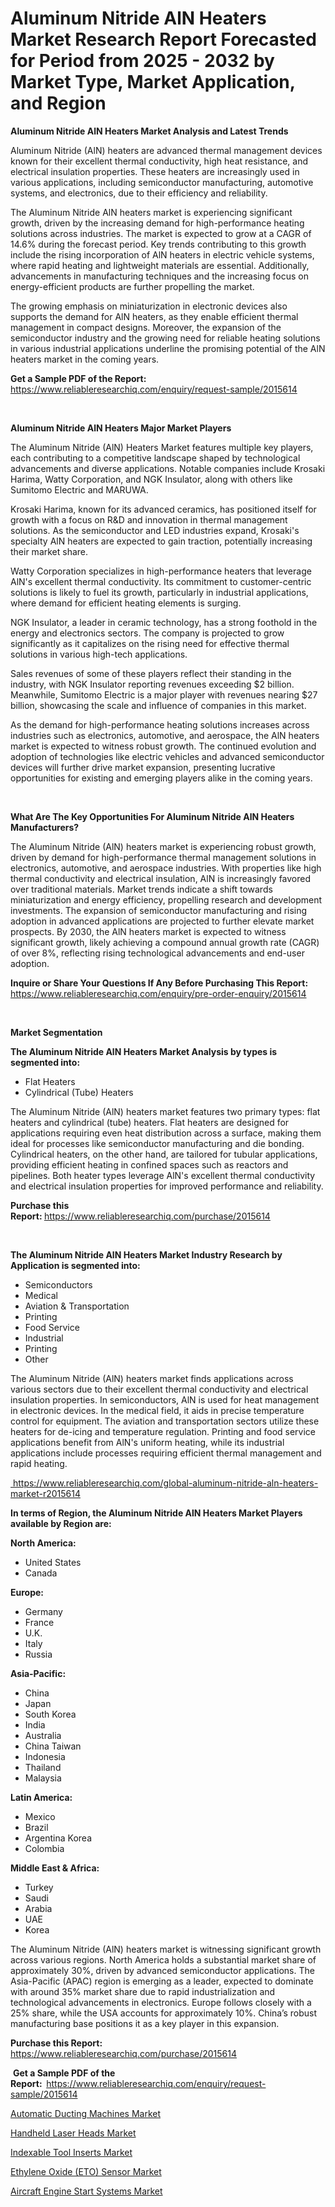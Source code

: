 <p><h1>Aluminum Nitride AlN Heaters Market Research Report Forecasted for Period from 2025 -  2032 by Market Type, Market Application, and Region</h1></p><p><strong>Aluminum Nitride AlN Heaters Market Analysis and Latest Trends</strong></p>
<p><p>Aluminum Nitride (AlN) heaters are advanced thermal management devices known for their excellent thermal conductivity, high heat resistance, and electrical insulation properties. These heaters are increasingly used in various applications, including semiconductor manufacturing, automotive systems, and electronics, due to their efficiency and reliability.</p><p>The Aluminum Nitride AlN heaters market is experiencing significant growth, driven by the increasing demand for high-performance heating solutions across industries. The market is expected to grow at a CAGR of 14.6% during the forecast period. Key trends contributing to this growth include the rising incorporation of AlN heaters in electric vehicle systems, where rapid heating and lightweight materials are essential. Additionally, advancements in manufacturing techniques and the increasing focus on energy-efficient products are further propelling the market. </p><p>The growing emphasis on miniaturization in electronic devices also supports the demand for AlN heaters, as they enable efficient thermal management in compact designs. Moreover, the expansion of the semiconductor industry and the growing need for reliable heating solutions in various industrial applications underline the promising potential of the AlN heaters market in the coming years.</p></p>
<p><strong>Get a Sample PDF of the Report:&nbsp;</strong> <a href="https://www.reliableresearchiq.com/enquiry/request-sample/2015614?utm_campaign=2886&utm_medium=2&utm_source=Github&utm_content=ia&utm_term=29032025&utm_id=aluminum-nitride-aln-heaters">https://www.reliableresearchiq.com/enquiry/request-sample/2015614</a></p>
<p>&nbsp;</p>
<p><strong>Aluminum Nitride AlN Heaters Major Market Players</strong></p>
<p><p>The Aluminum Nitride (AlN) Heaters Market features multiple key players, each contributing to a competitive landscape shaped by technological advancements and diverse applications. Notable companies include Krosaki Harima, Watty Corporation, and NGK Insulator, along with others like Sumitomo Electric and MARUWA.</p><p>Krosaki Harima, known for its advanced ceramics, has positioned itself for growth with a focus on R&D and innovation in thermal management solutions. As the semiconductor and LED industries expand, Krosaki's specialty AlN heaters are expected to gain traction, potentially increasing their market share.</p><p>Watty Corporation specializes in high-performance heaters that leverage AlN's excellent thermal conductivity. Its commitment to customer-centric solutions is likely to fuel its growth, particularly in industrial applications, where demand for efficient heating elements is surging.</p><p>NGK Insulator, a leader in ceramic technology, has a strong foothold in the energy and electronics sectors. The company is projected to grow significantly as it capitalizes on the rising need for effective thermal solutions in various high-tech applications.</p><p>Sales revenues of some of these players reflect their standing in the industry, with NGK Insulator reporting revenues exceeding $2 billion. Meanwhile, Sumitomo Electric is a major player with revenues nearing $27 billion, showcasing the scale and influence of companies in this market.</p><p>As the demand for high-performance heating solutions increases across industries such as electronics, automotive, and aerospace, the AlN heaters market is expected to witness robust growth. The continued evolution and adoption of technologies like electric vehicles and advanced semiconductor devices will further drive market expansion, presenting lucrative opportunities for existing and emerging players alike in the coming years.</p></p>
<p>&nbsp;</p>
<p><strong>What Are The Key Opportunities For Aluminum Nitride AlN Heaters Manufacturers?</strong></p>
<p><p>The Aluminum Nitride (AlN) heaters market is experiencing robust growth, driven by demand for high-performance thermal management solutions in electronics, automotive, and aerospace industries. With properties like high thermal conductivity and electrical insulation, AlN is increasingly favored over traditional materials. Market trends indicate a shift towards miniaturization and energy efficiency, propelling research and development investments. The expansion of semiconductor manufacturing and rising adoption in advanced applications are projected to further elevate market prospects. By 2030, the AlN heaters market is expected to witness significant growth, likely achieving a compound annual growth rate (CAGR) of over 8%, reflecting rising technological advancements and end-user adoption.</p></p>
<p><strong>Inquire or Share Your Questions If Any Before Purchasing This Report:</strong> <a href="https://www.reliableresearchiq.com/enquiry/pre-order-enquiry/2015614?utm_campaign=2886&utm_medium=2&utm_source=Github&utm_content=ia&utm_term=29032025&utm_id=aluminum-nitride-aln-heaters">https://www.reliableresearchiq.com/enquiry/pre-order-enquiry/2015614</a></p>
<p>&nbsp;</p>
<p><strong>Market Segmentation</strong></p>
<p><strong>The Aluminum Nitride AlN Heaters Market Analysis by types is segmented into:</strong></p>
<p><ul><li>Flat Heaters</li><li>Cylindrical (Tube) Heaters</li></ul></p>
<p><p>The Aluminum Nitride (AlN) heaters market features two primary types: flat heaters and cylindrical (tube) heaters. Flat heaters are designed for applications requiring even heat distribution across a surface, making them ideal for processes like semiconductor manufacturing and die bonding. Cylindrical heaters, on the other hand, are tailored for tubular applications, providing efficient heating in confined spaces such as reactors and pipelines. Both heater types leverage AlN's excellent thermal conductivity and electrical insulation properties for improved performance and reliability.</p></p>
<p><strong>Purchase this Report:&nbsp;</strong><a href="https://www.reliableresearchiq.com/purchase/2015614?utm_campaign=2886&utm_medium=2&utm_source=Github&utm_content=ia&utm_term=29032025&utm_id=aluminum-nitride-aln-heaters">https://www.reliableresearchiq.com/purchase/2015614</a></p>
<p>&nbsp;</p>
<p><strong>The Aluminum Nitride AlN Heaters Market Industry Research by Application is segmented into:</strong></p>
<p><ul><li>Semiconductors</li><li>Medical</li><li>Aviation & Transportation</li><li>Printing</li><li>Food Service</li><li>Industrial</li><li>Printing</li><li>Other</li></ul></p>
<p><p>The Aluminum Nitride (AlN) heaters market finds applications across various sectors due to their excellent thermal conductivity and electrical insulation properties. In semiconductors, AlN is used for heat management in electronic devices. In the medical field, it aids in precise temperature control for equipment. The aviation and transportation sectors utilize these heaters for de-icing and temperature regulation. Printing and food service applications benefit from AlN's uniform heating, while its industrial applications include processes requiring efficient thermal management and rapid heating.</p></p>
<p><a href="https://www.reliableresearchiq.com/global-aluminum-nitride-aln-heaters-market-r2015614?utm_campaign=2886&utm_medium=2&utm_source=Github&utm_content=ia&utm_term=29032025&utm_id=aluminum-nitride-aln-heaters">&nbsp;https://www.reliableresearchiq.com/global-aluminum-nitride-aln-heaters-market-r2015614</a></p>
<p><strong>In terms of Region, the Aluminum Nitride AlN Heaters Market Players available by Region are:</strong></p>
<p>
    <p> <strong> North America: </strong>
        <ul>
            <li>United States</li>
            <li>Canada</li>
        </ul>
        </p> 
    <p> <strong> Europe: </strong>
        <ul>
            <li>Germany</li>
            <li>France</li>
            <li>U.K.</li>
            <li>Italy</li>
            <li>Russia</li>
        </ul>
        </p> 
    <p> <strong> Asia-Pacific: </strong>
        <ul>
            <li>China</li>
            <li>Japan</li>
            <li>South Korea</li>
            <li>India</li>
            <li>Australia</li>
            <li>China Taiwan</li>
            <li>Indonesia</li>
            <li>Thailand</li>
            <li>Malaysia</li>
        </ul>
        </p> 
    <p> <strong> Latin America: </strong>
        <ul>
            <li>Mexico</li>
            <li>Brazil</li>
            <li>Argentina Korea</li>
            <li>Colombia</li>
        </ul>
        </p> 
    <p> <strong> Middle East & Africa: </strong>
        <ul>
            <li>Turkey</li>
            <li>Saudi</li>
            <li>Arabia</li>
            <li>UAE</li>
            <li>Korea</li>
        </ul>
    </p>
    </p>
<p><p>The Aluminum Nitride (AlN) heaters market is witnessing significant growth across various regions. North America holds a substantial market share of approximately 30%, driven by advanced semiconductor applications. The Asia-Pacific (APAC) region is emerging as a leader, expected to dominate with around 35% market share due to rapid industrialization and technological advancements in electronics. Europe follows closely with a 25% share, while the USA accounts for approximately 10%. China’s robust manufacturing base positions it as a key player in this expansion.</p></p>
<p><strong>Purchase this Report: </strong><a href="https://www.reliableresearchiq.com/purchase/2015614?utm_campaign=2886&utm_medium=2&utm_source=Github&utm_content=ia&utm_term=29032025&utm_id=aluminum-nitride-aln-heaters">https://www.reliableresearchiq.com/purchase/2015614</a></p>
<p>&nbsp;<strong>Get a Sample PDF of the Report:&nbsp;&nbsp;</strong><a href="https://www.reliableresearchiq.com/enquiry/request-sample/2015614?utm_campaign=2886&utm_medium=2&utm_source=Github&utm_content=ia&utm_term=29032025&utm_id=aluminum-nitride-aln-heaters">https://www.reliableresearchiq.com/enquiry/request-sample/2015614</a></p>
<p><strong></strong></p>
<p><p><a href="https://www.linkedin.com/pulse/forecasting-future-automatic-ducting-machines-market-growth-fn0oe?utm_campaign=2886&utm_medium=2&utm_source=Github&utm_content=ia&utm_term=29032025&utm_id=aluminum-nitride-aln-heaters">Automatic Ducting Machines Market</a></p><p><a href="https://www.linkedin.com/pulse/factors-driving-growth-handheld-laser-heads-market-projected-9uiqf?utm_campaign=2886&utm_medium=2&utm_source=Github&utm_content=ia&utm_term=29032025&utm_id=aluminum-nitride-aln-heaters">Handheld Laser Heads Market</a></p><p><a href="https://www.linkedin.com/pulse/navigating-competitive-landscape-indexable-tool-inserts-industry-ntdte?utm_campaign=2886&utm_medium=2&utm_source=Github&utm_content=ia&utm_term=29032025&utm_id=aluminum-nitride-aln-heaters">Indexable Tool Inserts Market</a></p><p><a href="https://www.linkedin.com/pulse/evaluating-profitability-ethylene-oxide-eto-sensor-market-gssde?utm_campaign=2886&utm_medium=2&utm_source=Github&utm_content=ia&utm_term=29032025&utm_id=aluminum-nitride-aln-heaters">Ethylene Oxide (ETO) Sensor Market</a></p><p><a href="https://www.linkedin.com/pulse/competitive-overview-aircraft-engine-start-systems-market-growth-tpuae?utm_campaign=2886&utm_medium=2&utm_source=Github&utm_content=ia&utm_term=29032025&utm_id=aluminum-nitride-aln-heaters">Aircraft Engine Start Systems Market</a></p></p>